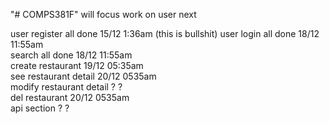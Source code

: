 "# COMPS381F" 
will focus work on user next

user register all done 15/12 1:36am (this is bullshit)
user login all done 18/12 11:55am  
search all done 18/12 11:55am  
create restaurant 19/12 05:35am  
see restaurant detail 20/12 0535am   
modify restaurant detail ? ?  
del restaurant 20/12 0535am  
api section ? ?  
